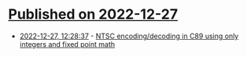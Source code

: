 # [Published on 2022-12-27](index.md)

* [2022-12-27, 12:28:37](https://lobste.rs/s/i6h3hh/ntsc_encoding_decoding_c89_using_only) - [NTSC encoding/decoding in C89 using only integers and fixed point math](https://github.com/LMP88959/NTSC-CRT)
